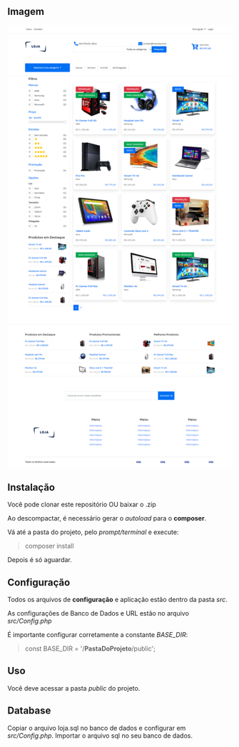 ## Imagem

![alt text](https://github.com/d8web/projetoLoja/blob/main/public/assets/images/screenshoot.png)

## Instalação
Você pode clonar este repositório OU baixar o .zip

Ao descompactar, é necessário gerar o *autoload* para o **composer**.

Vá até a pasta do projeto, pelo *prompt/terminal* e execute:
> composer install

Depois é só aguardar.

## Configuração
Todos os arquivos de **configuração** e aplicação estão dentro da pasta *src*.

As configurações de Banco de Dados e URL estão no arquivo *src/Config.php*

É importante configurar corretamente a constante *BASE_DIR*:
> const BASE_DIR = '/**PastaDoProjeto**/public';

## Uso
Você deve acessar a pasta *public* do projeto.

## Database

Copiar o arquivo loja.sql no banco de dados e configurar em *src/Config.php*.
Importar o arquivo sql no seu banco de dados.